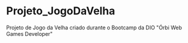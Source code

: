 # Projeto_JogoDaVelha
Projeto de Jogo da Velha criado durante o Bootcamp da DIO "Órbi Web Games Developer"
